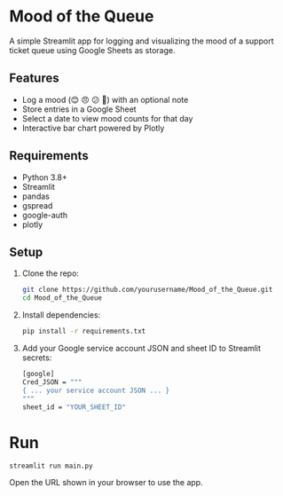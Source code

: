 # Mood of the Queue

A simple Streamlit app for logging and visualizing the mood of a support ticket queue using Google Sheets as storage.

## Features

- Log a mood (😊 😠 😕 🎉) with an optional note
- Store entries in a Google Sheet
- Select a date to view mood counts for that day
- Interactive bar chart powered by Plotly

## Requirements

- Python 3.8+
- Streamlit
- pandas
- gspread
- google-auth
- plotly

## Setup

1. Clone the repo:
   ```bash
   git clone https://github.com/yourusername/Mood_of_the_Queue.git
   cd Mood_of_the_Queue

2. Install dependencies:

    ```bash
    pip install -r requirements.txt

3. Add your Google service account JSON and sheet ID to Streamlit secrets:
    ```bash
    [google]
    Cred_JSON = """
    { ... your service account JSON ... }
    """
    sheet_id = "YOUR_SHEET_ID"

# Run
    streamlit run main.py

Open the URL shown in your browser to use the app.

